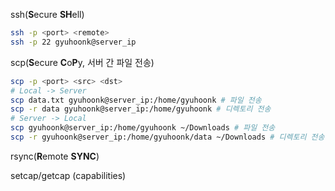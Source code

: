 ssh(**S**ecure **SH**ell)

```bash
ssh -p <port> <remote>
ssh -p 22 gyuhoonk@server_ip 
```

scp(**S**ecure **C**o**P**y, 서버 간 파일 전송)

```bash
scp -p <port> <src> <dst>
# Local -> Server
scp data.txt gyuhoonk@server_ip:/home/gyuhoonk # 파일 전송
scp -r data gyuhoonk@server_ip:/home/gyuhoonk # 디렉토리 전송
# Server -> Local
scp gyuhoonk@server_ip:/home/gyuhoonk ~/Downloads # 파일 전송
scp -r gyuhoonk@server_ip:/home/gyuhoonk/data ~/Downloads # 디렉토리 전송
```

rsync(**R**emote **SYNC**)


setcap/getcap (capabilities)
